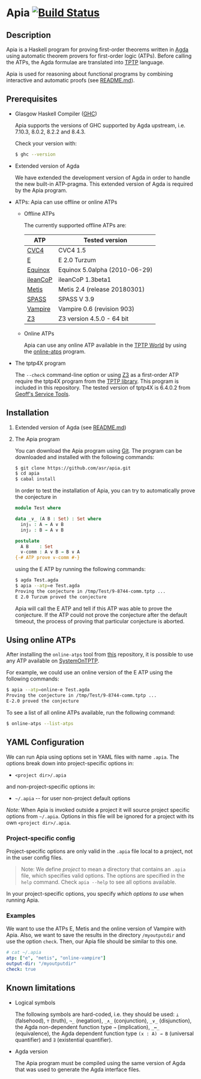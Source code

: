 Apia [![Build Status](https://travis-ci.org/asr/apia.svg?branch=master)](https://travis-ci.org/asr/apia)
====

Description
-----------

Apia is a Haskell program for proving first-order theorems written in
[Agda](http://wiki.portal.chalmers.se/agda/pmwiki.php) using automatic
theorem provers for first-order logic (ATPs). Before calling the ATPs,
the Agda formulae are translated into
[TPTP](http://www.cs.miami.edu/~tptp/) language.

Apia is used for reasoning about functional programs by combining
interactive and automatic proofs (see
[README.md](https://github.com/asr/fotc/blob/master/README.md)).

Prerequisites
--------------

* Glasgow Haskell Compiler ([GHC](https://www.haskell.org/ghc/))

  Apia supports the versions of GHC supported by Agda upstream,
  i.e. 7.10.3, 8.0.2, 8.2.2 and 8.4.3.

  Check your version with:

  ````bash
  $ ghc --version
  ````

* Extended version of Agda

  We have extended the development version of Agda in order to handle
  the new built-in ATP-pragma. This extended version of Agda is
  required by the Apia program.

* ATPs: Apia can use offline or online ATPs

  + Offline ATPs

    The currently supported offline ATPs are:

    ATP | Tested version
     --- | --------------------
    [CVC4](http://cvc4.cs.stanford.edu/web/) | CVC4 1.5
    [E](http://wwwlehre.dhbw-stuttgart.de/%7Esschulz/E/E.html) | E 2.0 Turzum
    [Equinox](https://github.com/asr/equinox/tree/5.0alpha-2010-06-29/) | Equinox 5.0alpha (2010-06-29)
    [ileanCoP](http://www.leancop.de/ileancop/index.html) | ileanCoP 1.3beta1
    [Metis](http://www.gilith.com/software/metis/) | Metis 2.4 (release 20180301)
    [SPASS](http://www.mpi-inf.mpg.de/departments/automation-of-logic/software/spass-workbench/) | SPASS V 3.9
    [Vampire](http://www.vprover.org/) | Vampire 0.6 (revision 903)
    [Z3](https://github.com/Z3Prover/z3/wiki) | Z3 version 4.5.0 - 64 bit

  + Online ATPs

    Apia can use any online ATP available in the
    [TPTP World](http://www.cs.miami.edu/~tptp/cgi-bin/SystemOnTPTP)
    by using the [online-atps](http://github.com/jonaprieto/online-atps)
    program.

* The tptp4X program

  The `--check` command-line option or using
  [Z3](https://github.com/Z3Prover/z3/wiki) as a first-order ATP
  require the tptp4X program from the
  [TPTP library](http://www.tptp.org). This program is included in
  this repository. The tested version of tptp4X is 6.4.0.2 from
  [Geoff's Service Tools](http://www.tptp.org/ServiceTools.tgz).

Installation
------------

1. Extended version of Agda (see
   [README.md](https://github.com/asr/eagda/blob/master/README.md))

2. The Apia program

   You can download the Apia program using
   [Git](http://git-scm.com/). The program can be downloaded and
   installed with the following commands:

   ````bash
   $ git clone https://github.com/asr/apia.git
   $ cd apia
   $ cabal install
   ````

   In order to test the installation of Apia, you can try to
   automatically prove the conjecture in

    ````agda
    module Test where

    data _∨_ (A B : Set) : Set where
      inj₁ : A → A ∨ B
      inj₂ : B → A ∨ B

    postulate
      A B    : Set
      ∨-comm : A ∨ B → B ∨ A
    {-# ATP prove ∨-comm #-}
    ````

   using the E ATP by running the following commands:

   ````bash
   $ agda Test.agda
   $ apia --atp=e Test.agda
   Proving the conjecture in /tmp/Test/9-8744-comm.tptp ...
   E 2.0 Turzum proved the conjecture
   ````

   Apia will call the E ATP and tell if this ATP was able to prove the
   conjecture. If the ATP could not prove the conjecture after the
   default timeout, the process of proving that particular conjecture
   is aborted.

Using online ATPs
------------------

After installing the `online-atps` tool from
[this](http://github.com/jonaprieto/online-atps) repository, it is
possible to use any ATP available on
[SystemOnTPTP](http://www.cs.miami.edu/~tptp/cgi-bin/SystemOnTPTP).

For example, we could use an online version of the E ATP using the
following commands:

````bash
$ apia --atp=online-e Test.agda
Proving the conjecture in /tmp/Test/9-8744-comm.tptp ...
E-2.0 proved the conjecture
````

To see a list of all online ATPs available, run the following command:

```bash
$ online-atps --list-atps
```

YAML Configuration
------------------
<!-- Following the style to present the stack.yaml configuration files-->
We can run Apia using options set in YAML files with name `.apia`.
The options break down into project-specific options in:

  - `<project dir>/.apia`

and non-project-specific options in:

  - `~/.apia` -- for user non-project default options

*Note:* When Apia is invoked outside a project it will source project specific
options from `~/.apia`. Options in this file will be ignored for a project with
its own `<project dir>/.apia`.

### Project-specific config

Project-specific options are only valid in the `.apia` file local to a
project, not in the user config files.

> Note: We define *project* to mean a directory that contains an `.apia`
> file, which specifies valid options. The options are specified in the `help`
> command. Check `apia --help` to see all options available.

In your project-specific options, you specify  *which options to use*
when running Apia.

### Examples

We want to use the ATPs E, Metis and the online version of Vampire with Apia.
Also, we want to save the results in the directory `/myoutputdir` and use
the option `check`. Then, our Apia file should be similar to this one.

```yaml
# cat ~/.apia
atp: ["e", "metis", "online-vampire"]
output-dir: "/myoutputdir"
check: true
```

Known limitations
-----------------

* Logical symbols

  The following symbols are hard-coded, i.e. they should be used: `⊥`
  (falsehood), `⊤` (truth), `¬_` (negation), `_∧_` (conjunction),
  `_∨_` (disjunction), the Agda non-dependent function type `→`
  (implication), `_↔_` (equivalence), the Agda dependent function type
  `(x : A) → B` (universal quantifier) and `∃` (existential
  quantifier).

* Agda version

  The Apia program must be compiled using the same version of Agda
  that was used to generate the Agda interface files.
